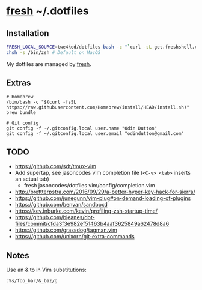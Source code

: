 # [fresh] ~/.dotfiles

## Installation

``` sh
FRESH_LOCAL_SOURCE=twe4ked/dotfiles bash -c "`curl -sL get.freshshell.com`"
chsh -s /bin/zsh # Default on MacOS
```

My dotfiles are managed by [fresh].

[fresh]: https://github.com/freshshell/fresh

## Extras

```
# Homebrew
/bin/bash -c "$(curl -fsSL https://raw.githubusercontent.com/Homebrew/install/HEAD/install.sh)"
brew bundle

# Git config
git config -f ~/.gitconfig.local user.name "Odin Dutton"
git config -f ~/.gitconfig.local user.email "odindutton@gmail.com"
```

## TODO

- https://github.com/sdt/tmux-vim
- Add supertap, see jasoncodes vim completion file (`<C-v> <tab>` inserts an actual tab)
  - fresh jasoncodes/dotfiles vim/config/completion.vim
- http://brettterpstra.com/2016/09/29/a-better-hyper-key-hack-for-sierra/
- https://github.com/junegunn/vim-plug#on-demand-loading-of-plugins
- https://github.com/benvan/sandboxd
- https://kev.inburke.com/kevin/profiling-zsh-startup-time/
- https://github.com/bjeanes/dot-files/commit/cfda3f3e982ef51463b4aaf3625849a62478d8a6
- https://github.com/grassdog/tagman.vim
- https://github.com/unixorn/git-extra-commands

## Notes

Use an & to in Vim substitutions:

    :%s/foo_bar/&_baz/g
